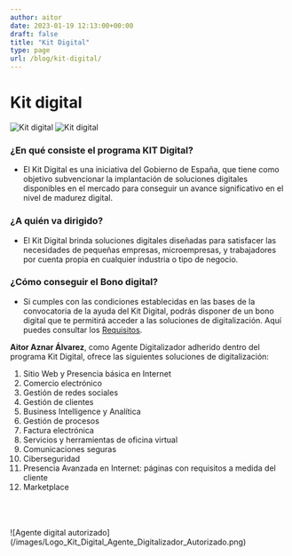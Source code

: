 ```yaml
---
author: aitor
date: 2023-01-19 12:13:00+00:00
draft: false
title: "Kit Digital"
type: page
url: /blog/kit-digital/
---
```


# Kit digital

![Kit digital](/images/kit_digital_banner_1.png)
![Kit digital](/images/kit_digital_banner_2.png)


### ¿En qué consiste el programa KIT Digital?
- El Kit Digital es una iniciativa del Gobierno de España, que tiene como objetivo subvencionar la implantación de soluciones digitales disponibles en el mercado para conseguir un avance significativo en el nivel de madurez digital.

### ¿A quién va dirigido?
- El Kit Digital brinda soluciones digitales diseñadas para satisfacer las necesidades de pequeñas empresas, microempresas, y trabajadores por cuenta propia en cualquier industria o tipo de negocio.

### ¿Cómo conseguir el Bono digital?
- Si cumples con las condiciones establecidas en las bases de la convocatoria de la ayuda del Kit Digital, podrás disponer de un bono digital que te permitirá acceder a las soluciones de digitalización. Aquí puedes consultar los [Requisitos](https://www.acelerapyme.es/sites/acelerapyme/files/2021-12/BOE-A-2021-21873.pdf).

<strong>Aitor Aznar Álvarez</strong>, como Agente Digitalizador adherido dentro del programa Kit Digital, ofrece las siguientes soluciones de digitalización:

1. Sitio Web y Presencia básica en Internet
1. Comercio electrónico
1. Gestión de redes sociales
1. Gestión de clientes
1. Business Intelligence y Analítica
1. Gestión de procesos
1. Factura electrónica
1. Servicios y herramientas de oficina virtual
1. Comunicaciones seguras
1. Ciberseguridad
1. Presencia Avanzada en Internet: páginas con requisitos a medida del cliente
1. Marketplace


<br/>
<br/>
<br/>
![Agente digital autorizado](/images/Logo_Kit_Digital_Agente_Digitalizador_Autorizado.png)

<br/>
<br/>
<br/>
